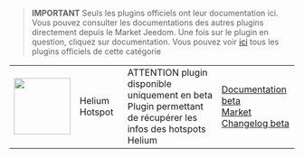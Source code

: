 
>**IMPORTANT**
>Seuls les plugins officiels ont leur documentation ici. Vous pouvez consulter les documentations des autres plugins directement depuis le Market Jeedom. Une fois sur le plugin en question, cliquez sur documentation.
>Vous pouvez voir [ici](https://market.jeedom.com/index.php?v=d&p=market&type=plugin&categorie=heliumhotspot) tous les plugins officiels de cette catégorie


| | | | |
|--- | --- | --- | ---|
|<img src="./beta/._icon.png" class="pluginLogo" width="100" />|Helium Hotspot|ATTENTION plugin disponible uniquement en beta<br/>Plugin permettant de récupérer les infos des hotspots Helium|[Documentation beta](./beta/index.md)<br/>[Market](https://market.jeedom.com/index.php?v=d&p=market_display&id=4315)<br/>[Changelog beta](./beta/changelog.md)|
